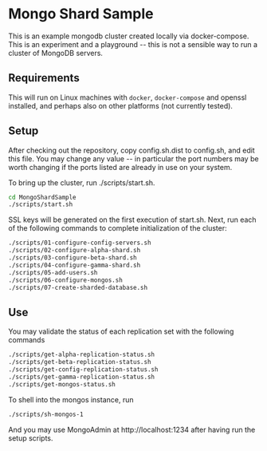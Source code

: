 # Mongo Shard Sample

This is an example mongodb cluster created locally via docker-compose.  This is an experiment and a playground --
this is not a sensible way to run a cluster of MongoDB servers.

## Requirements

This will run on Linux machines with ```docker```, ```docker-compose``` and openssl installed, and perhaps also on
other platforms (not currently tested).

## Setup

After checking out the repository, copy config.sh.dist to config.sh, and edit this file.
You may change any value -- in particular the port numbers may be worth changing if the 
ports listed are already in use on your system.

To bring up the cluster, run ./scripts/start.sh.
```bash
cd MongoShardSample
./scripts/start.sh
```
SSL keys will be generated on the first execution of start.sh.  Next, run each of the 
following commands to complete initialization of the cluster:
```bash
./scripts/01-configure-config-servers.sh
./scripts/02-configure-alpha-shard.sh
./scripts/03-configure-beta-shard.sh
./scripts/04-configure-gamma-shard.sh
./scripts/05-add-users.sh
./scripts/06-configure-mongos.sh
./scripts/07-create-sharded-database.sh
```

## Use

You may validate the status of each replication set with the following commands

```bash
./scripts/get-alpha-replication-status.sh
./scripts/get-beta-replication-status.sh
./scripts/get-config-replication-status.sh
./scripts/get-gamma-replication-status.sh
./scripts/get-mongos-status.sh
```

To shell into the mongos instance, run
```bash
./scripts/sh-mongos-1
```
And you may use MongoAdmin at http://localhost:1234 after having run the setup scripts.

